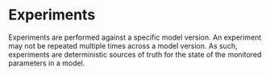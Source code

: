 # Experiments

Experiments are performed against a specific model version. An experiment may not be repeated multiple times across a model version. As such, experiments are deterministic sources of truth for the state of the monitored parameters in a model.
